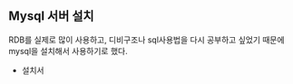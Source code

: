 

## Mysql 서버 설치

RDB를 실제로 많이 사용하고, 디비구조나 sql사용법을 다시 공부하고 싶었기 때문에 mysql을 설치해서 사용하기로 했다.

* 설치서
<!--stackedit_data:
eyJoaXN0b3J5IjpbNzUxMTI0NjkxXX0=
-->